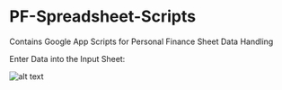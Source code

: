 # PF-Spreadsheet-Scripts
Contains Google App Scripts for Personal Finance Sheet Data Handling

Enter Data into the Input Sheet:

![alt text](https://github.com/adam-gill/PF-Spreadsheet-Scripts/blob/main/InputStart?raw=true)
